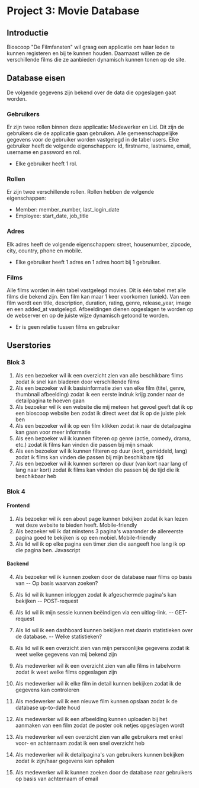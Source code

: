 # Project 3: Movie Database

## Introductie

Bioscoop "De Filmfanaten" wil graag een applicatie om haar leden te kunnen registeren en bij te kunnen houden. Daarnaast willen ze de verschillende films die ze aanbieden dynamisch kunnen tonen op de site.

## Database eisen
De volgende gegevens zijn bekend over de data die opgeslagen gaat worden.

### Gebruikers

Er zijn twee rollen binnen deze applicatie: Medewerker en Lid. Dit zijn de gebruikers die de applicatie gaan gebruiken.
Alle gemeenschappelijke gegevens voor de gebruiker worden vastgelegd in de tabel users. 
Elke gebruiker heeft de volgende eigenschappen:
id, firstname, lastname, email, username en password en rol.
- Elke gebruiker heeft 1 rol.

### Rollen

Er zijn twee verschillende rollen. 
Rollen hebben de volgende eigenschappen:
- Member: member_number, last_login_date
- Employee: start_date, job_title

### Adres

Elk adres heeft de volgende eigenschappen:
street, housenumber, zipcode, city, country, phone en mobile. 
- Elke gebruiker heeft 1 adres en 1 adres hoort bij 1 gebruiker.

### Films

Alle films worden in één tabel vastgelegd movies. Dit is één tabel met alle films die bekend zijn. Een film kan maar 1 keer voorkomen (uniek). 
Van een film wordt een title, description, duration, rating, genre, release_year, image en een added_at vastgelegd. 
Afbeeldingen dienen opgeslagen te worden op de webserver en op de juiste wijze dynamisch getoond te worden.
- Er is geen relatie tussen films en gebruiker

## Userstories

### Blok 3
1. Als een bezoeker wil ik een overzicht zien van alle beschikbare films zodat ik snel kan bladeren door verschillende films
2. Als een bezoeker wil ik basisinformatie zien van elke film (titel, genre, thumbnail afbeelding) zodat ik een eerste indruk krijg zonder naar de detailpagina te hoeven gaan
3. Als bezoeker wil ik een website die mij meteen het gevoel geeft dat ik op een bioscoop website ben zodat ik direct weet dat ik op de juiste plek ben
4. Als een bezoeker wil ik op een film klikken zodat ik naar de detailpagina kan gaan voor meer informatie
5. Als een bezoeker wil ik kunnen filteren op genre (actie, comedy, drama, etc.) zodat ik films kan vinden die passen bij mijn smaak
6. Als een bezoeker wil ik kunnen filteren op duur (kort, gemiddeld, lang) zodat ik films kan vinden die passen bij mijn beschikbare tijd
7. Als een bezoeker wil ik kunnen sorteren op duur (van kort naar lang of lang naar kort) zodat ik films kan vinden die passen bij de tijd die ik beschikbaar heb

### Blok 4

#### Frontend
1. Als bezoeker wil ik een about page kunnen bekijken zodat ik kan lezen wat deze website te bieden heeft. Mobile-friendly
2. Als bezoeker wil ik dat minstens 3 pagina's waaronder de allereerste pagina goed te bekijken is op een mobiel. Mobile-friendly
3. Als lid wil ik op elke pagina een timer zien die aangeeft hoe lang ik op die pagina ben. Javascript

#### Backend
4. Als bezoeker wil ik kunnen zoeken door de database naar films op basis van <nader te bepalen> -- Op basis waarvan zoeken?
5. Als lid wil ik kunnen inloggen zodat ik afgeschermde pagina's kan bekijken -- POST-request
6. Als lid wil ik mijn sessie kunnen beëindigen via een uitlog-link. -- GET-request
7. Als lid wil ik een dashboard kunnen bekijken met daarin statistieken <nader te bepalen> over de database. -- Welke statistieken?
8. Als lid wil ik een overzicht zien van mijn persoonlijke gegevens zodat ik weet welke gegevens van mij bekend zijn

9. Als medewerker wil ik een overzicht zien van alle films in tabelvorm zodat ik weet welke films opgeslagen zijn
10. Als medewerker wil ik elke film in detail kunnen bekijken zodat ik de gegevens kan controleren
11. Als medewerker wil ik een nieuwe film kunnen opslaan zodat ik de database up-to-date houd
12. Als medewerker wil ik een afbeelding kunnen uploaden bij het aanmaken van een film zodat de poster ook netjes opgeslagen wordt

13. Als medewerker wil een overzicht zien van alle gebruikers met enkel voor- en achternaam zodat ik een snel overzicht heb
14. Als medewerker wil ik detailpagina's van gebruikers kunnen bekijken zodat ik zijn/haar gegevens kan ophalen
15. Als medewerker wil ik kunnen zoeken door de database naar gebruikers op basis van achternaam of email